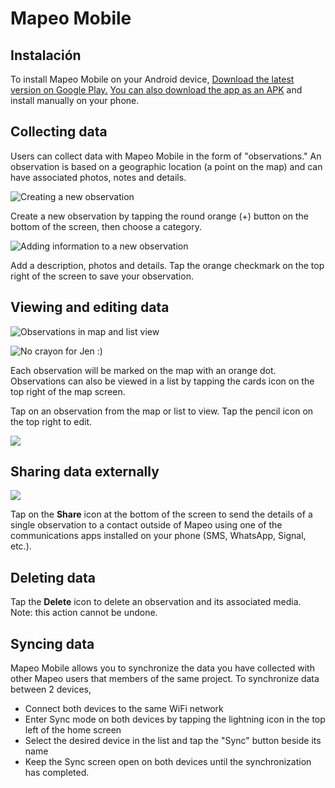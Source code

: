 # Mapeo Mobile

## Instalación

To install Mapeo Mobile on your Android device, ​[Download the latest version on Google Play.](https://play.google.com/store/apps/details?id=com.mapeo&hl=en_US)​ ​[You can also download the app as an APK](https://digital-democracy.org/mapeo/latest/android) and install manually on your phone. ​

## Collecting data

Users can collect data with Mapeo Mobile in the form of "observations." An observation is based on a geographic location \(a point on the map\) and can have associated photos, notes and details.


![Creating a new observation](../.gitbook/assets/mm-homescreen-and-categories.png)

Create a new observation by tapping the round orange \(+\) button on the bottom of the screen, then choose a category.

![Adding information to a new observation](../.gitbook/assets/mm-observation-add-details.png)

Add a description, photos and details. Tap the orange checkmark on the top right of the screen to save your observation.

## Viewing and editing data

![Observations in map and list view](../.gitbook/assets/mm-view-obs-map-list.png)

![No crayon for Jen :\)](../.gitbook/assets/mm-view-obs-map-list-2.png)

Each observation will be marked on the map with an orange dot. Observations can also be viewed in a list by tapping the cards icon on the top right of the map screen.

Tap on an observation from the map or list to view. Tap the pencil icon on the top right to edit.

![](../.gitbook/assets/mm-edit-obs-icon.png)

## Sharing data externally

![](../.gitbook/assets/mm-observation-view.png)

Tap on the **Share** icon at the bottom of the screen to send the details of a single observation to a contact outside of Mapeo using one of the communications apps installed on your phone \(SMS, WhatsApp, Signal, etc.\).

## Deleting data

Tap the **Delete** icon to delete an observation and its associated media. Note: this action cannot be undone.

## Syncing data

Mapeo Mobile allows you to synchronize the data you have collected with other Mapeo users that members of the same project. To synchronize data between 2 devices,

* Connect both devices to the same WiFi network
* Enter Sync mode on both devices by tapping the lightning icon in the top left of the home screen
* Select the desired device in the list and tap the "Sync" button beside its name
* Keep the Sync screen open on both devices until the synchronization has completed.

